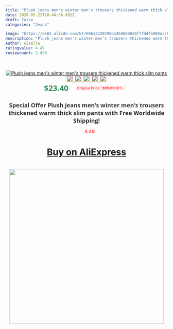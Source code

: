 ```yaml
---
title: "Plush jeans men's winter men's trousers thickened warm thick slim pants"
date: 2020-05-22T10:44:36.892Z
draft: false
categories: "Jeans"

image: "https://ae01.alicdn.com/kf/H9b13228296b2450086824f7fd4fb889al/Plush-jeans-men-s-winter-men-s-trousers-thickened-warm-thick-slim-pants.jpg"
description: "Plush jeans men's winter men's trousers thickened warm thick slim pants"
author: Giselle
ratingvalue: 4.49
reviewcount: 2.000
---
```

<br>
<div style="text-align: center;">
<a href="https://s.click.aliexpress.com/e/_A7uFot" target="_blank" rel="nofollow noopener noreferrer"><img alt="Plush jeans men's winter men's trousers thickened warm thick slim pants" class="magnifier-image" src="https://ae01.alicdn.com/kf/H9b13228296b2450086824f7fd4fb889al/Plush-jeans-men-s-winter-men-s-trousers-thickened-warm-thick-slim-pants.jpg_640x640.jpg">
<br>
<img style="border:1px solid salmon" src="https://ae01.alicdn.com/kf/H9b13228296b2450086824f7fd4fb889al/Plush-jeans-men-s-winter-men-s-trousers-thickened-warm-thick-slim-pants.jpg_120x120.jpg">&nbsp;&nbsp;<img style="border:1px solid salmon" src="https://ae01.alicdn.com/kf/H64bde30aad4d4403a7b7897eead3e355C/Plush-jeans-men-s-winter-men-s-trousers-thickened-warm-thick-slim-pants.jpg_120x120.jpg">&nbsp;&nbsp;<img style="border:1px solid salmon" src="https://ae01.alicdn.com/kf/H3b159635c5c74b7e9a34e77e578b3883I/Plush-jeans-men-s-winter-men-s-trousers-thickened-warm-thick-slim-pants.jpg_120x120.jpg">&nbsp;&nbsp;<img style="border:1px solid salmon" src="https://ae01.alicdn.com/kf/H7b32c25d2ff54654adb47bd3430a1de8N/Plush-jeans-men-s-winter-men-s-trousers-thickened-warm-thick-slim-pants.jpg_120x120.jpg">&nbsp;&nbsp;<img style="border:1px solid salmon" src="https://ae01.alicdn.com/kf/H53772e82b8644c7c9a9b7c9e0779c5efQ/Plush-jeans-men-s-winter-men-s-trousers-thickened-warm-thick-slim-pants.jpg_120x120.jpg"></a></div><br0>
<div style="text-align: center;"><span style="background-color: white; border: 0px; box-sizing: border-box; color: seagreen; display: inline-block; font-family: &quot;open sans&quot; , &quot;arial&quot; , &quot;helvetica&quot; , sans-serif , &quot;heiti&quot;; font-size: 24px; font-stretch: inherit; font-weight: 700; line-height: inherit; margin: 0px 10px 0px 0px; padding: 0px; vertical-align: middle;">$23.40 </span>
<span style="background: rgb(255 , 241 , 241); border-radius: 3px; border: 0px; box-sizing: border-box; color: #ff4747; display: inline-block; font-family: inherit; font-size: 12px; font-stretch: inherit; font-style: inherit; font-variant: inherit; font-weight: 600; line-height: inherit; margin: 0px; padding: 2px 5px; transform: scale(0.9); vertical-align: middle;">Original Price : <b style="text-decoration: line-through;">$26.00 </b> 10%&nbsp;&nbsp;</span></div>
<h1 style="color: #333333; display: inline-block; font-family: &quot;open sans&quot; , &quot;arial&quot; , &quot;helvetica&quot; , sans-serif , &quot;heiti&quot;; font-size: 18px; font-stretch: inherit; font-weight: 700; text-align: center;">Special Offer Plush jeans men's winter men's trousers thickened warm thick slim pants with Free Worldwide Shipping!</h1>
<div style="color: #ff4747; text-align: center;">
<img src="https://4.bp.blogspot.com/-M0ZcTcb-5uY/XleCXlxnR4I/AAAAAAAAAEc/OrjgMkXV1oMQFaCRZj5HQwOCBcu3w1FegCPcBGAYYCw/s1600/star.png" style="height: 15px;">&nbsp;<b>4.49</b></div>
<div class="button_cont" align="center"><a class="buynow_a" href="https://s.click.aliexpress.com/e/_A7uFot" target="_blank" rel="nofollow noopener noreferrer"><H1>Buy on AliExpress</H1></a></div><br>
<div class="separator" style="clear: both; text-align: center;">
<img src="https://lh3.googleusercontent.com/-pTy5HemUv9M/XlePHvY0dAI/AAAAAAAAAE4/0nX5iRUoIWY8eMW9Dpxeirr157OZliDIgCLcBGAsYHQ/s1600/badge.gif" width="480">
</div>
